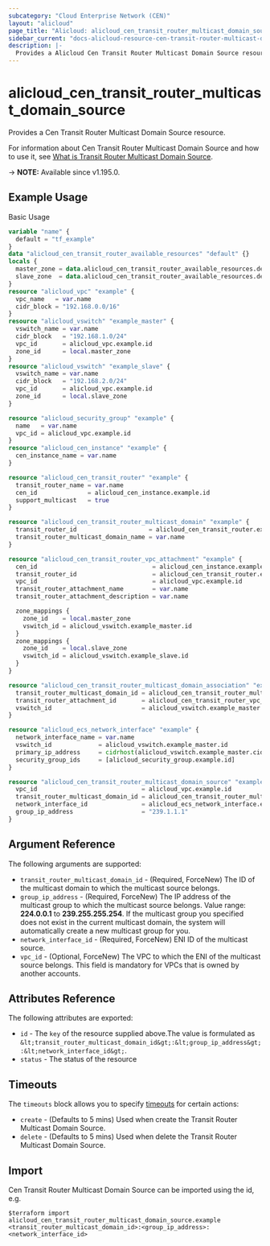 ```yaml
---
subcategory: "Cloud Enterprise Network (CEN)"
layout: "alicloud"
page_title: "Alicloud: alicloud_cen_transit_router_multicast_domain_source"
sidebar_current: "docs-alicloud-resource-cen-transit-router-multicast-domain-source"
description: |-
  Provides a Alicloud Cen Transit Router Multicast Domain Source resource.
---
```


# alicloud_cen_transit_router_multicast_domain_source

Provides a Cen Transit Router Multicast Domain Source resource.

For information about Cen Transit Router Multicast Domain Source and how to use it, see [What is Transit Router Multicast Domain Source](https://www.alibabacloud.com/help/en/cloud-enterprise-network/latest/api-doc-cbn-2017-09-12-api-doc-registertransitroutermulticastgroupsources).

-> **NOTE:** Available since v1.195.0.

## Example Usage

Basic Usage

```terraform
variable "name" {
  default = "tf_example"
}
data "alicloud_cen_transit_router_available_resources" "default" {}
locals {
  master_zone = data.alicloud_cen_transit_router_available_resources.default.resources[0].master_zones[2]
  slave_zone  = data.alicloud_cen_transit_router_available_resources.default.resources[0].slave_zones[1]
}
resource "alicloud_vpc" "example" {
  vpc_name   = var.name
  cidr_block = "192.168.0.0/16"
}
resource "alicloud_vswitch" "example_master" {
  vswitch_name = var.name
  cidr_block   = "192.168.1.0/24"
  vpc_id       = alicloud_vpc.example.id
  zone_id      = local.master_zone
}
resource "alicloud_vswitch" "example_slave" {
  vswitch_name = var.name
  cidr_block   = "192.168.2.0/24"
  vpc_id       = alicloud_vpc.example.id
  zone_id      = local.slave_zone
}

resource "alicloud_security_group" "example" {
  name   = var.name
  vpc_id = alicloud_vpc.example.id
}
resource "alicloud_cen_instance" "example" {
  cen_instance_name = var.name
}

resource "alicloud_cen_transit_router" "example" {
  transit_router_name = var.name
  cen_id              = alicloud_cen_instance.example.id
  support_multicast   = true
}

resource "alicloud_cen_transit_router_multicast_domain" "example" {
  transit_router_id                    = alicloud_cen_transit_router.example.transit_router_id
  transit_router_multicast_domain_name = var.name
}

resource "alicloud_cen_transit_router_vpc_attachment" "example" {
  cen_id                                = alicloud_cen_instance.example.id
  transit_router_id                     = alicloud_cen_transit_router.example.transit_router_id
  vpc_id                                = alicloud_vpc.example.id
  transit_router_attachment_name        = var.name
  transit_router_attachment_description = var.name

  zone_mappings {
    zone_id    = local.master_zone
    vswitch_id = alicloud_vswitch.example_master.id
  }
  zone_mappings {
    zone_id    = local.slave_zone
    vswitch_id = alicloud_vswitch.example_slave.id
  }
}

resource "alicloud_cen_transit_router_multicast_domain_association" "example" {
  transit_router_multicast_domain_id = alicloud_cen_transit_router_multicast_domain.example.id
  transit_router_attachment_id       = alicloud_cen_transit_router_vpc_attachment.example.transit_router_attachment_id
  vswitch_id                         = alicloud_vswitch.example_master.id
}

resource "alicloud_ecs_network_interface" "example" {
  network_interface_name = var.name
  vswitch_id             = alicloud_vswitch.example_master.id
  primary_ip_address     = cidrhost(alicloud_vswitch.example_master.cidr_block, 100)
  security_group_ids     = [alicloud_security_group.example.id]
}

resource "alicloud_cen_transit_router_multicast_domain_source" "example" {
  vpc_id                             = alicloud_vpc.example.id
  transit_router_multicast_domain_id = alicloud_cen_transit_router_multicast_domain_association.example.transit_router_multicast_domain_id
  network_interface_id               = alicloud_ecs_network_interface.example.id
  group_ip_address                   = "239.1.1.1"
}
```

## Argument Reference

The following arguments are supported:
* `transit_router_multicast_domain_id` - (Required, ForceNew) The ID of the multicast domain to which the multicast source belongs.
* `group_ip_address` - (Required, ForceNew) The IP address of the multicast group to which the multicast source belongs. Value range: **224.0.0.1** to **239.255.255.254**. If the multicast group you specified does not exist in the current multicast domain, the system will automatically create a new multicast group for you.
* `network_interface_id` - (Required, ForceNew) ENI ID of the multicast source.
* `vpc_id` - (Optional, ForceNew) The VPC to which the ENI of the multicast source belongs. This field is mandatory for VPCs that is owned by another accounts.


## Attributes Reference

The following attributes are exported:
* `id` - The `key` of the resource supplied above.The value is formulated as `&lt;transit_router_multicast_domain_id&gt;:&lt;group_ip_address&gt;:&lt;network_interface_id&gt;`.
* `status` - The status of the resource

## Timeouts

The `timeouts` block allows you to specify [timeouts](https://www.terraform.io/docs/configuration-0-11/resources.html#timeouts) for certain actions:
* `create` - (Defaults to 5 mins) Used when create the Transit Router Multicast Domain Source.
* `delete` - (Defaults to 5 mins) Used when delete the Transit Router Multicast Domain Source.

## Import

Cen Transit Router Multicast Domain Source can be imported using the id, e.g.

```shell
$terraform import alicloud_cen_transit_router_multicast_domain_source.example <transit_router_multicast_domain_id>:<group_ip_address>:<network_interface_id>
```